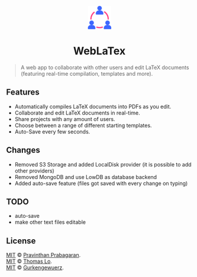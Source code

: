 <p align="center">
  <a href="https://cooperatex.me">
    <img src="src/favicon.png" alt="CooperaTeX" width="12.5%" height="12.5%" />
  </a>
</p>

<h1 align="center">
  WebLaTex
</h1>

> A web app to collaborate with other users and edit LaTeX documents (featuring real-time compilation, templates and more).

## Features

- Automatically compiles LaTeX documents into PDFs as you edit.
- Collaborate and edit LaTeX documents in real-time.
- Share projects with any amount of users.
- Choose between a range of different starting templates.
- Auto-Save every few seconds.

## Changes

- Removed S3 Storage and added LocalDisk provider (it is possible to add other providers)
- Removed MongoDB and use LowDB as database backend
- Added auto-save feature (files got saved with every change on typing)


## TODO

- auto-save
- make other text files editable
## License

[MIT](./LICENSE) &copy; [Pravinthan Prabagaran](https://pravinthan.com).  
[MIT](./LICENSE) &copy; [Thomas Lo](https://github.com/tommy-lo).  
[MIT](./LICENSE) &copy; [Gurkengewuerz](https://www.gurkengewuerz.de/).  
